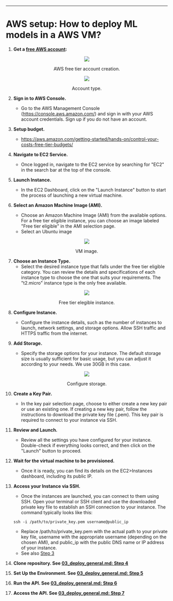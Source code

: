 
-------------------
# AWS setup: How to deploy ML models in a AWS VM?

1. **Get a  [free AWS account](https://aws.amazon.com/free):**

<center><figure>
  <img
  src="images/aws/aws_free_tier_01.png"
</figure></center>
<p style="text-align: center;">AWS free tier account creation.</p>

<center><figure>
  <img
  src="images/aws/aws_select_account_type.png"
</figure></center>
<p style="text-align: center;">Account type.</p>

2. **Sign in to AWS Console.** 
   - Go to the AWS Management Console (https://console.aws.amazon.com/) and sign in with your AWS account credentials. Sign up if you do not have an account.

3. **Setup budget.**
   - https://aws.amazon.com/getting-started/hands-on/control-your-costs-free-tier-budgets/

4. **Navigate to EC2 Service.** 
   - Once logged in, navigate to the EC2 service by searching for "EC2" in the search bar at the top of the console.

5. **Launch Instance.** 
   - In the EC2 Dashboard, click on the "Launch Instance" button to start the process of launching a new virtual machine.

6. **Select an Amazon Machine Image (AMI).** 
   - Choose an Amazon Machine Image (AMI) from the available options. For a free tier eligible instance, you can choose an image labeled "Free tier eligible" in the AMI selection page.
   - Select an Ubuntu image
<center><figure>
  <img
  src="images/aws/aws_os_image.png"
</figure></center>
<p style="text-align: center;">VM image.</p>

7. **Choose an Instance Type.** 
   - Select the desired instance type that falls under the free tier eligible category. You can review the details and specifications of each instance type to choose the one that suits your requirements. The "t2.micro" instance type is the only free available.

<center><figure>
  <img
  src="images/aws/aws_instance_02.png"
</figure></center>
<p style="text-align: center;">Free tier elegible instance.</p>

8. **Configure Instance.** 
   - Configure the instance details, such as the number of instances to launch, network settings, and storage options. Allow SSH traffic and HTTPS traffic from the internet.

9. **Add Storage.** 
   - Specify the storage options for your instance. The default storage size is usually sufficient for basic usage, but you can adjust it according to your needs. We use 30GB in this case.

<center><figure>
  <img
  src="images/aws/aws_instance_03.png"
</figure></center>
<p style="text-align: center;">Configure storage.</p>

10.  **Create a Key Pair.** 
     - In the key pair selection page, choose to either create a new key pair or use an existing one. If creating a new key pair, follow the instructions to download the private key file (.pem). This key pair is required to connect to your instance via SSH.

11.  **Review and Launch.** 
     - Review all the settings you have configured for your instance. Double-check if everything looks correct, and then click on the "Launch" button to proceed.

12. **Wait for the virtual machine to be provisioned.**
    - Once it is ready, you can find its details on the EC2>Instances dashboard, including its public IP.

13.  **Access your Instance via SSH.** 
     - Once the instances are launched, you can connect to them using SSH. Open your terminal or SSH client and use the downloaded private key file to establish an SSH connection to your instance. The command typically looks like this:
     ```shell
     ssh -i /path/to/private_key.pem username@public_ip
     ```

     - Replace /path/to/private_key.pem with the actual path to your private key file, username with the appropriate username (depending on the chosen AMI), and public_ip with the public DNS name or IP address of your instance.
     - See also [Step 3](03_deploy_general.md)

14. **Clone repository. See [03_deploy_general.md: Step 4](03_deploy_general.md)**
15. **Set Up the Environment. See [03_deploy_general.md: Step 5](03_deploy_general.md)**
16. **Run the API. See [03_deploy_general.md: Step 6](03_deploy_general.md)**
17. **Access the API. See [03_deploy_general.md: Step 7](03_deploy_general.md)**  



